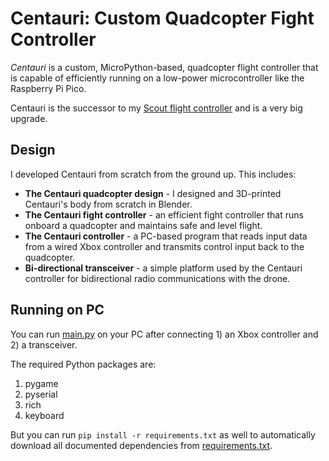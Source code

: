# Centauri: Custom Quadcopter Fight Controller
*Centauri* is a custom, MicroPython-based, quadcopter flight controller that is capable of efficiently running on a low-power microcontroller like the Raspberry Pi Pico.

Centauri is the successor to my [Scout flight controller](https://github.com/TimHanewich/scout) and is a very big upgrade.

## Design
I developed Centauri from scratch from the ground up. This includes:
- **The Centauri quadcopter design** - I designed and 3D-printed Centauri's body from scratch in Blender.
- **The Centauri fight controller** - an efficient fight controller that runs onboard a quadcopter and maintains safe and level flight.
- **The Centauri controller** - a PC-based program that reads input data from a wired Xbox controller and transmits control input back to the quadcopter.
- **Bi-directional transceiver** - a simple platform used by the Centauri controller for bidirectional radio communications with the drone.

## Running on PC
You can run [main.py](./src/controller/PC/main.py) on your PC after connecting 1) an Xbox controller and 2) a transceiver.

The required Python packages are:
1. pygame
2. pyserial
3. rich
4. keyboard

But you can run `pip install -r requirements.txt` as well to automatically download all documented dependencies from [requirements.txt](./src/controller/PC/requirements.txt).